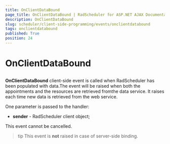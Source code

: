 ```yaml
---
title: OnClientDataBound
page_title: OnClientDataBound | RadScheduler for ASP.NET AJAX Documentation
description: OnClientDataBound
slug: scheduler/client-side-programming/events/onclientdatabound
tags: onclientdatabound
published: True
position: 24
---
```


# OnClientDataBound



## 

**OnClientDataBound** client-side event is called when RadScheduler has been populated with data.The event will be raised when both the appointments and the resources are retrieved fromthe data service. It raises each time new data is retrieved from the web service.

One parameter is passed to the handler:

* **sender** - RadScheduler client object;

This event cannot be cancelled.

>tip This event is **not** raised in case of server-side binding.
>

